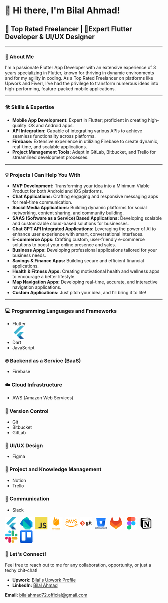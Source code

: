# 👋 Hi there, I'm Bilal Ahmad!

## 🌟 Top Rated Freelancer | 📱Expert Flutter Developer & UI/UX Designer

---

### 📖 About Me

I'm a passionate Flutter App Developer with an extensive experience of 3 years specializing in Flutter, known for thriving in dynamic environments and for my agility in coding. As a Top Rated Freelancer on platforms like Upwork and Fiverr, I've had the privilege to transform numerous ideas into high-performing, feature-packed mobile applications.

---

### 🛠️ Skills & Expertise

* **Mobile App Development:** Expert in Flutter; proficient in creating high-quality iOS and Android apps.
* **API Integration:** Capable of integrating various APIs to achieve seamless functionality across platforms.
* **Firebase:** Extensive experience in utilizing Firebase to create dynamic, real-time, and scalable applications.
* **Project Management Tools:** Adept in GitLab, Bitbucket, and Trello for streamlined development processes.

---

### 💡 Projects I Can Help You With

* **MVP Development:** Transforming your idea into a Minimum Viable Product for both Android and iOS platforms.
* **Chat Applications:** Crafting engaging and responsive messaging apps for real-time communication.
* **Social Media Applications:** Building dynamic platforms for social networking, content sharing, and community building.
* **SAAS (Software as a Service) Based Applications:** Developing scalable and customizable cloud-based solutions for businesses.
* **Chat GPT API Integrated Applications:** Leveraging the power of AI to enhance user experience with smart, conversational interfaces.
* **E-commerce Apps:** Crafting custom, user-friendly e-commerce solutions to boost your online presence and sales.
* **Business Apps:** Developing professional applications tailored for your business needs.
* **Savings & Finance Apps:** Building secure and efficient financial applications.
* **Health & Fitness Apps:** Creating motivational health and wellness apps to encourage a better lifestyle.
* **Map Navigation Apps:** Developing real-time, accurate, and interactive navigation applications.
* **Custom Applications:** Just pitch your idea, and I'll bring it to life!

---

### :computer: Programming Languages and Frameworks
- Flutter <div>  <img src="https://github.com/devicons/devicon/blob/master/icons/flutter/flutter-original.svg" title="Flutter" alt="Flutter" width="40" height="40"/> </div>
- Dart
- JavaScript

### :fire: Backend as a Service (BaaS)
- Firebase

### :cloud: Cloud Infrastructure
- AWS (Amazon Web Services)

### :twisted_rightwards_arrows: Version Control
- Git
- Bitbucket
- GitLab

### :art: UI/UX Design
- Figma

### :memo: Project and Knowledge Management
- Notion
- Trello

### :speech_balloon: Communication
- Slack


<div>
  <!-- <img src="https://github.com/devicons/devicon/blob/master/icons/react/react-original-wordmark.svg" title="React" alt="React" width="40" height="40"/>&nbsp; -->
   <!-- <img src="https://github.com/devicons/devicon/blob/master/icons/materialui/materialui-original.svg" title="Material UI" alt="Material UI" width="40" height="40"/>&nbsp; -->
  <img src="https://github.com/devicons/devicon/blob/master/icons/flutter/flutter-original.svg" title="Flutter" alt="Flutter" width="40" height="40"/>&nbsp;
  <img src="https://github.com/devicons/devicon/blob/master/icons/dart/dart-original.svg" title="Dart" alt="Dart" width="40" height="40"/>&nbsp;
  <!-- <img src="https://github.com/devicons/devicon/blob/master/icons/css3/css3-plain-wordmark.svg"  title="CSS3" alt="CSS" width="40" height="40"/>&nbsp;
  <img src="https://github.com/devicons/devicon/blob/master/icons/html5/html5-original.svg" title="HTML5" alt="HTML" width="40" height="40"/>&nbsp; -->
  <img src="https://github.com/devicons/devicon/blob/master/icons/javascript/javascript-original.svg" title="JavaScript" alt="JavaScript" width="40" height="40"/>&nbsp;
  <img src="https://github.com/devicons/devicon/blob/master/icons/firebase/firebase-plain-wordmark.svg" title="Firebase" alt="Firebase" width="40" height="40"/>&nbsp;
  <img src="https://github.com/devicons/devicon/blob/master/icons/amazonwebservices/amazonwebservices-plain-wordmark.svg" title="AWS" alt="AWS" width="40" height="40"/>&nbsp;
  <img src="https://github.com/devicons/devicon/blob/master/icons/git/git-original-wordmark.svg" title="Git" **alt="Git" width="40" height="40"/>&nbsp;
  <img src="https://github.com/devicons/devicon/blob/master/icons/bitbucket/bitbucket-original-wordmark.svg" title="Bitbucket" **alt="Bitbucket" width="40" height="40"/>&nbsp;
  <img src="https://github.com/devicons/devicon/blob/master/icons/gitlab/gitlab-original.svg" title="Gitlab" **alt="Gitlab" width="40" height="40"/>&nbsp;
  <img src="https://github.com/devicons/devicon/blob/master/icons/figma/figma-original.svg" title="Figma" **alt="Figma" width="40" height="40"/>&nbsp;
  <img src="https://github.com/devicons/devicon/blob/master/icons/notion/notion-original.svg" title="Notion" **alt="Notion" width="40" height="40"/>&nbsp;
  <img src="https://github.com/devicons/devicon/blob/master/icons/slack/slack-original.svg" title="Slack" **alt="Slack" width="40" height="40"/>&nbsp;
  <img src="https://github.com/devicons/devicon/blob/master/icons/trello/trello-original.svg" title="Trello" **alt="Trello" width="40" height="40"/>&nbsp;
</div>

### 🤝 Let's Connect!

Feel free to reach out to me for any collaboration, opportunity, or just a techy chit-chat!

* **Upwork:** [Bilal's Upwork Profile](https://www.upwork.com/freelancers/bilalahmad72)
* **LinkedIn:** [Bilal Ahmad](https://www.linkedin.com/in/freelancer-bilalahmad72)

**Email:** bilalahmad72.official@gmail.com


<!---
bilalahmad72/bilalahmad72 is a ✨ special ✨ repository because its `README.md` (this file) appears on your GitHub profile.
You can click the Preview link to take a look at your changes.
--->
